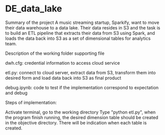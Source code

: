 # DE_data_lake

Summary of the project A music streaming startup, Sparkify, want to move their data warehouse to a data lake. Their data resides in S3 and the task is to build an ETL pipeline that extracts their data from S3 using Spark, and loads the data back into S3 as a set of dimensional tables for analytics team.

Description of the working folder supporting file

dwh.cfg: credential information to access cloud service

etl.py: connect to cloud server, extract data from S3, transform them into desired form and load data back into S3 as final product

debug.ipynb: code to test if the implementation correspond to expectation and debug

Steps of implementation:

Activate terminal, go to the working directory Type "python etl.py", when the program finish running, the desired dimension table should be created in the objective directory. There will be indication when each table is created.